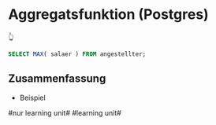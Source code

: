 # Aggregatsfunktion (Postgres)
👆

```sql
SELECT MAX( salaer ) FROM angestellter;
```

## Zusammenfassung
- Beispiel

#nur learning unit# #learning unit#